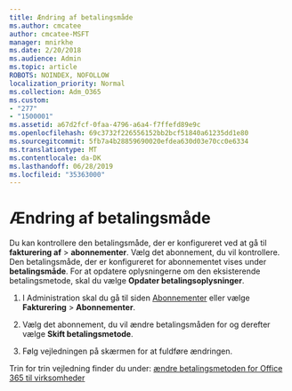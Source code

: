 ```yaml
---
title: Ændring af betalingsmåde
ms.author: cmcatee
author: cmcatee-MSFT
manager: mnirkhe
ms.date: 2/20/2018
ms.audience: Admin
ms.topic: article
ROBOTS: NOINDEX, NOFOLLOW
localization_priority: Normal
ms.collection: Adm_O365
ms.custom:
- "277"
- "1500001"
ms.assetid: a67d2fcf-0faa-4796-a6a4-f7ffefd89e9c
ms.openlocfilehash: 69c3732f226556152bb2bcf51840a61235dd1e80
ms.sourcegitcommit: 5fb7a4b28859690020efdea630d03e70cc0e6334
ms.translationtype: MT
ms.contentlocale: da-DK
ms.lasthandoff: 06/28/2019
ms.locfileid: "35363000"
---
```

# <a name="change-payment-method"></a>Ændring af betalingsmåde

Du kan kontrollere den betalingsmåde, der er konfigureret ved at gå til **fakturering af** \> **abonnementer**. Vælg det abonnement, du vil kontrollere. Den betalingsmåde, der er konfigureret for abonnementet vises under **betalingsmåde**. For at opdatere oplysningerne om den eksisterende betalingsmetode, skal du vælge **Opdater betalingsoplysninger**.
  
1. I Administration skal du gå til siden [Abonnementer](https://go.microsoft.com/fwlink/p/?linkid=842054) eller vælge **Fakturering** \> **Abonnementer**.

2. Vælg det abonnement, du vil ændre betalingsmåden for og derefter vælge **Skift betalingsmetode**.

3. Følg vejledningen på skærmen for at fuldføre ændringen.

Trin for trin vejledning finder du under: [ændre betalingsmetoden for Office 365 til virksomheder](https://support.office.com/article/8652f539-3123-4a8f-b9bd-6aa2f0e0372d)
  